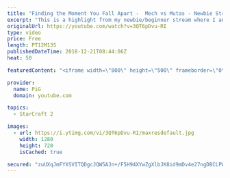 ```yaml
---
title: "Finding the Moment You Fall Apart -  Mech vs Mutas - Newbie Stream"
excerpt: "This is a highlight from my newbie/beginner stream where I analyse a terran players’ replay who struggles with mech vs mutas and lategame vs zerg air\r  -- Watch live at https://www.twitch.tv/x5_pig"
originalUrl: https://youtube.com/watch?v=3QT6pDvu-RI
type: video
price: Free
length: PT12M13S
publishedDateTime: 2018-12-21T08:44:06Z
heat: 50

featuredContent: "<iframe width=\"800\" height=\"500\" frameborder=\"0\" src=\"https://www.youtube.com/embed/3QT6pDvu-RI\" allow=\"accelerometer; autoplay; encrypted-media; gyroscope; picture-in-picture\" allowfullscreen></iframe>"

provider:
  name: PiG
  domain: youtube.com

topics:
  - StarCraft 2

images:
  - url: https://i.ytimg.com/vi/3QT6pDvu-RI/maxresdefault.jpg
    width: 1280
    height: 720
    isCached: true

secured: "zuUXqJmFYXSVITQDgcJQW5AJn+/F5H94XYwZgXlbJK8id9mDv4e27ngDBCLPWra7JNuRVuRDkaO5h7m+Afzl77d96aabhIT8Vjuj6iFBK9pp2FEZ+u3FBGd8VD3vzVk+Z24VvCSTfvYxsp/ekTnQN013bDdaWCvxox3sL6hMIFhlW/SfpF7Cblgfs7EZqkLQwocCJWcQ4VvgGJPi6JIFOrINjNt/t/mF2/n+V9vvJf7FjrnGlEeO+YNa5PWvC6BUKcYSGt/hZspSpGqcr2QDhk/w/KyNz+mhVJjKkJ9TyszFNmYezDkUnTi2Zc6+EKLuiUDzAv+4cTU7IzT7VCWo6gb0mTF7P8bLRL1QxG+m2QVOaxD2zMBlk7uaJNPOOVlqj4UBGa9x60L+cIKq3TfT97BBfIJJ60kNzO0WcBDATZw=;mnHOUlpQ6OLlufxVUtl5OA=="
---
```


